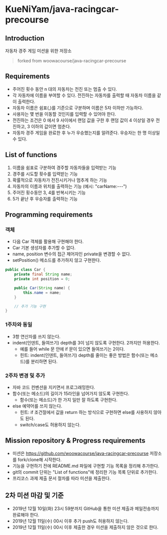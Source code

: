# KueNiYam/java-racingcar-precourse

## Introduction
자동차 경주 게임 미션을 위한 저장소
> forked from woowacourse/java-racingcar-precourse

## Requirements
 - 주어진 횟수 동안 n 대의 자동차는 전진 또는 멈출 수 있다.
 - 각 자동차에 이름을 부여할 수 있다. 전진하는 자동차를 출력할 때 자동차 이름을 같이 출력한다.
 - 자동차 이름은 쉼표(,)를 기준으로 구분하며 이름은 5자 이하만 가능하다.
 - 사용자는 몇 번을 이동할 것인지를 입력할 수 있어야 한다.
 - 전진하는 조건은 0 에서 9 사이에서 랜덤 값을 구한 후 랜덤 값이 4 이상일 경우 전진하고, 3 이하의 값이면 멈춘다.
 - 자동차 경주 게임을 완료한 후 누가 우승했는지를 알려준다. 우승자는 한 명 이상일 수 있다.
 
 ## List of functions
 1. 이름을 쉼표로 구분하여 경주할 자동차들을 입력받는 기능
 2. 경주를 시도할 횟수를 입력받는 기능
 3. 확률적으로 자동차가 전진시키거나 멈추게 하는 기능
 4. 자동차의 이름과 위치를 출력하는 기능 (예시: "carName:---")
 5. 주어진 횟수동안 3, 4를 반복시키는 기능
 6. 5가 끝난 후 우승자를 출력하는 기능
 
 ## Programming requirements
 ### 객체
 - 다음 Car 객체를 활용해 구현해야 한다.
 - Car 기본 생성자를 추가할 수 없다.
 - name, position 변수의 접근 제어자인 private을 변경할 수 없다.
 - setPosition() 메소드를 추가하지 않고 구현한다.
 
```java
public class Car {
    private final String name;
    private int position = 0;

    public Car(String name) {
        this.name = name;
    }

    // 추가 기능 구현
}
```

### 1주차와 동일
 - 3항 연산자를 쓰지 않는다.
 - indent(인덴트, 들여쓰기) depth를 3이 넘지 않도록 구현한다. 2까지만 허용한다.
    - 예를 들어 while 문 안에 if 문이 있으면 들여쓰기는 2이다.
    - 힌트: indent(인덴트, 들여쓰기) depth를 줄이는 좋은 방법은 함수(또는 메소드)를 분리하면 된다.
    
### 2주차 변경 및 추가
 - 자바 코드 컨벤션을 지키면서 프로그래밍한다.
 - 함수(또는 메소드)의 길이가 15라인을 넘어가지 않도록 구현한다.
    - 함수(또는 메소드)가 한 가지 일만 잘 하도록 구현한다.
 - else 예약어를 쓰지 않는다.
    - 힌트: if 조건절에서 값을 return 하는 방식으로 구현하면 else를 사용하지 않아도 된다.
    - switch/case도 허용하지 않는다.
    
## Mission repository & Progress requirements
 - 미션은 https://github.com/woowacourse/java-racingcar-precourse 저장소를 fork/clone해 시작한다.
 - 기능을 구현하기 전에 README.md 파일에 구현할 기능 목록을 정리해 추가한다.
 - git의 commit 단위는 "List of functions"에 정리한 기능 목록 단위로 추가한다.
 - 프리코스 과제 제출 문서 절차를 따라 미션을 제출한다.
 
 ## 2차 미션 마감 및 기준
  - 2019년 12월 10일(화) 23시 59분까지 GitHub을 통한 미션 제출과 메일전송까지 완료해야 한다.
  - 2019년 12월 11일(수) 00시 이후 추가 push도 허용하지 않는다.
  - 2019년 12월 11일(수) 00시 이후 제출한 경우 미션을 제출하지 않은 것으로 한다.